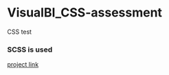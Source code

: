 # VisualBI_CSS-assessment
CSS test 

### SCSS is used

[project link](https://www.notion.so/CSS-Developer-Assessment-e31b58a595cb43ee97d53838d9caec23)
